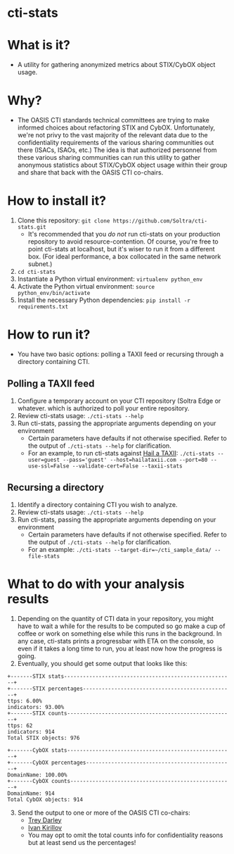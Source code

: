 cti-stats
=========

What is it?
===========
* A utility for gathering anonymized metrics about STIX/CybOX object
  usage.

Why?
====
* The OASIS CTI standards technical committees are trying to make
  informed choices about refactoring STIX and CybOX. Unfortunately,
  we're not privy to the vast majority of the relevant data due to the
  confidentiality requirements of the various sharing communities out
  there (ISACs, ISAOs, etc.) The idea is that authorized personnel
  from these various sharing communities can run this utility to
  gather anonymous statistics about STIX/CybOX object usage within
  their group and share that back with the OASIS CTI co-chairs.

How to install it?
==================
1. Clone this repository: `git clone
   https://github.com/Soltra/cti-stats.git`
   * It's recommended that you *do not* run cti-stats on your
     production repository to avoid resource-contention. Of course,
     you're free to point cti-stats at localhost, but it's wiser to
     run it from a different box. (For ideal performance, a box
     collocated in the same network subnet.)
2. `cd cti-stats`
3. Instantiate a Python virtual environment: `virtualenv python_env`
4. Activate the Python virtual environment: `source
   python_env/bin/activate`
5. Install the necessary Python dependencies: `pip install -r
   requirements.txt`

How to run it?
==============
* You have two basic options: polling a TAXII feed or recursing
  through a directory containing CTI.

Polling a TAXII feed
--------------------
1. Configure a temporary account on your CTI repository (Soltra Edge
   or whatever. which is authorized to poll your entire repository.
2. Review cti-stats usage: `./cti-stats --help`
3. Run cti-stats, passing the appropriate arguments depending on your
   environment
   * Certain parameters have defaults if not otherwise specified.
     Refer to the output of `./cti-stats --help` for clarification.
   * For an example, to run cti-stats against
     [Hail a TAXII](http://hailataxii.com): 
     `./cti-stats --user=guest --pass='guest' --host=hailataxii.com
     --port=80 --use-ssl=False --validate-cert=False --taxii-stats`

Recursing a directory
---------------------
1. Identify a directory containing CTI you wish to analyze.
2. Review cti-stats usage: `./cti-stats --help`
3. Run cti-stats, passing the appropriate arguments depending on your
   environment
   * Certain parameters have defaults if not otherwise specified.
     Refer to the output of `./cti-stats --help` for clarification.
   * For an example: `./cti-stats --target-dir=~/cti_sample_data/ --file-stats`


What to do with your analysis results
=====================================
1. Depending on the quantity of CTI data in your repository, you might
   have to wait a while for the results to be computed so go make a
   cup of coffee or work on something else while this runs in the
   background. In any case, cti-stats prints a progressbar with ETA on
   the console, so even if it takes a long time to run, you at least
   now how the progress is going.
2. Eventually, you should get some output that looks like this:
```
+-------STIX stats------------------------------------------------------+
+-------STIX percentages------------------------------------------------+
ttps: 6.00%
indicators: 93.00%
+-------STIX counts-----------------------------------------------------+
ttps: 62
indicators: 914
Total STIX objects: 976

+-------CybOX stats-----------------------------------------------------+
+-------CybOX percentages-----------------------------------------------+
DomainName: 100.00%
+-------CybOX counts----------------------------------------------------+
DomainName: 914
Total CybOX objects: 914
```
3.  Send the output to one or more of the OASIS CTI co-chairs:
    * [Trey Darley](mailto:trey@soltra.com)
    * [Ivan Kirillov](mailto:ikirillov@mitre.org)
    * You may opt to omit the total counts info for confidentiality
      reasons but at least send us the percentages!
